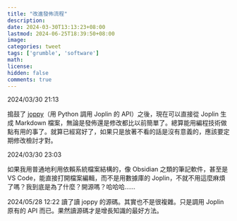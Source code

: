 ```yaml
---
title: "改進發佈流程"
description: 
date: 2024-03-30T13:13:23+08:00
lastmod: 2024-06-25T18:39:50+08:00
image: 
categories: tweet
tags: ['grumble', 'software']
math: 
license: 
hidden: false
comments: true
---
```


2024/03/30 21:13


搗鼓了 [joppy](https://github.com/marph91/joppy)（用 Python 調用 Joplin 的 API）之後，現在可以直接從 Joplin 生成 Markdown 檔案，無論是發佈還是修改都比以前簡單了。總算能用編程技術做點有用的事了。就算已經寫好了，如果只是放著不看的話是沒有意義的，應該要定期修改檢討才對。


2024/03/30 23:03

如果我用普通地利用依賴系統檔案結構的，像 Obsidian 之類的筆記軟件，甚至是 VS Code，能直接打開檔案編輯，而不是用數據庫的 Joplin，不就不用這麼麻煩了嗎？我到底是為了什麼？開源嗎？哈哈哈……

2024/05/28 12:22
讀了讀 joppy 的源碼。其實也不是很複雜。只是調用 Joplin 原有的 API 而已。果然讀源碼才是增長知識的最好方法。

